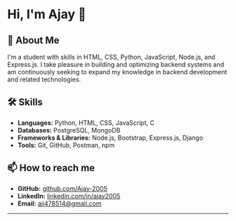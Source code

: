 # Hi, I'm Ajay 👋

## 🚀 About Me
I'm  a student with skills in HTML, CSS, Python, JavaScript, Node.js, and Express.js. I take pleasure in building and optimizing backend systems and am continuously seeking to expand my knowledge in backend development and related technologies.

## 🛠 Skills

- **Languages:** Python, HTML, CSS, JavaScript, C
- **Databases:** PostgreSQL, MongoDB
- **Frameworks & Libraries:** Node.js, Bootstrap, Express.js, Django
- **Tools:** Git, GitHub, Postman, npm

## 📫 How to reach me
- **GitHub:** [github.com/Ajay-2005](https://github.com/Ajay-2005)
- **LinkedIn:** [linkedin.com/in/ajay2005](https://linkedin.com/in/ajay2005)
- **Email:** aji478514@gmail.com

---